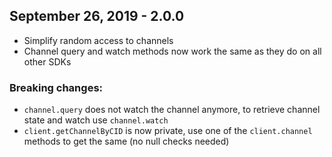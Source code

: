 ## September 26, 2019 - 2.0.0

- Simplify random access to channels
- Channel query and watch methods now work the same as they do on all other SDKs

### Breaking changes:

- `channel.query` does not watch the channel anymore, to retrieve channel state and watch use `channel.watch`
- `client.getChannelByCID` is now private, use one of the `client.channel` methods to get the same (no null checks needed)
